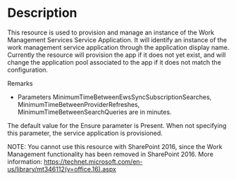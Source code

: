 # Description

This resource is used to provision and manage an instance of the Work
Management Services Service Application. It will identify an instance of the
work management service application through the application display name.
Currently the resource will provision the app if it does not yet exist, and
will change the application pool associated to the app if it does not match
the configuration.

Remarks

- Parameters MinimumTimeBetweenEwsSyncSubscriptionSearches,
  MinimumTimeBetweenProviderRefreshes, MinimumTimeBetweenSearchQueries are in
  minutes.

The default value for the Ensure parameter is Present. When not specifying this
parameter, the service application is provisioned.

NOTE:
You cannot use this resource with SharePoint 2016, since the Work
Management functionality has been removed in SharePoint 2016.
More information:
https://technet.microsoft.com/en-us/library/mt346112(v=office.16).aspx
